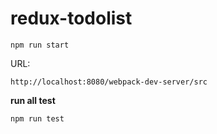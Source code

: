 # redux-todolist


```
npm run start
```

URL:
```
http://localhost:8080/webpack-dev-server/src
```

**run all test**
```
npm run test
```